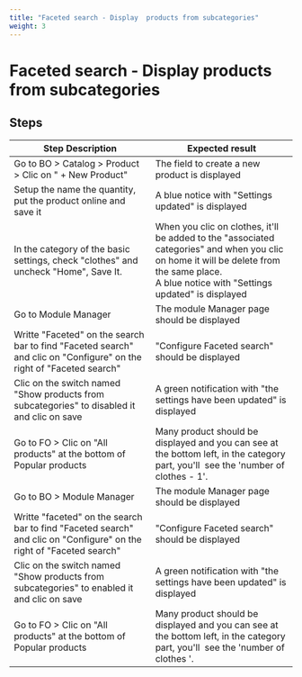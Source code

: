 ```yaml
---
title: "Faceted search - Display  products from subcategories"
weight: 3
---
```


# Faceted search - Display  products from subcategories
## Steps
| Step Description | Expected result |
| ----- | ----- |
| Go to BO > Catalog > Product > Clic on " + New Product" | The field to create a new product is displayed |
| Setup the name the quantity, put the product online and save it | A blue notice with "Settings updated" is displayed |
| In the category of the basic settings, check "clothes" and uncheck "Home", Save It. | When you clic on clothes, it'll be added to the "associated categories" and when you clic on home it will be delete from the same place.<br>A blue notice with "Settings updated" is displayed |
| Go to Module Manager | The module Manager page should be displayed |
| Writte "Faceted" on the search bar to find "Faceted search" and clic on "Configure" on the right of "Faceted search" | "Configure Faceted search" should be displayed |
| Clic on the switch named "Show products from subcategories" to disabled it and clic on save | A green notification with "the settings have been updated" is displayed |
| Go to FO > Clic on "All products" at the bottom of Popular products | Many product should be displayed and you can see at the bottom left, in the category part, you'll  see the 'number of clothes - 1'. |
| Go to BO > Module Manager | The module Manager page should be displayed |
| Writte "faceted" on the search bar to find "Faceted search" and clic on "Configure" on the right of "Faceted search" | "Configure Faceted search" should be displayed |
| Clic on the switch named "Show products from subcategories" to enabled it and clic on save | A green notification with "the settings have been updated" is displayed |
| Go to FO > Clic on "All products" at the bottom of Popular products | Many product should be displayed and you can see at the bottom left, in the category part, you'll  see the 'number of clothes '. |
